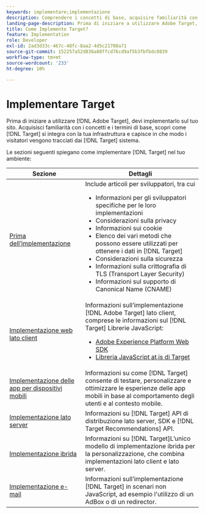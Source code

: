 ```yaml
---
keywords: implementare;implementazione
description: Comprendere i concetti di base, acquisire familiarità con il modo in cui [!DNL Target] funziona e si integra con la tua infrastruttura e capisce come vengono tracciati i visitatori.
landing-page-description: Prima di iniziare a utilizzare Adobe Target, è necessario implementarlo sul sito, comprendere alcuni concetti e termini di base e acquisire familiarità con il modo in cui [!DNL Target] funziona.
title: Come Implemento Target?
feature: Implementation
role: Developer
exl-id: 2ad3d33c-467c-48fc-8aa2-4d5c21708a71
source-git-commit: 152257a52d836a88ffcd76cd9af5b3fbfbdc0839
workflow-type: tm+mt
source-wordcount: '233'
ht-degree: 10%

---
```


# Implementare Target

Prima di iniziare a utilizzare [!DNL Adobe Target], devi implementarlo sul tuo sito. Acquisisci familiarità con i concetti e i termini di base, scopri come [!DNL Target] si integra con la tua infrastruttura e capisce in che modo i visitatori vengono tracciati dai [!DNL Target] sistema.

Le sezioni seguenti spiegano come implementare [!DNL Target] nel tuo ambiente:

| Sezione | Dettagli |
| --- | --- |
| [Prima dell’implementazione](c-considerations-before-you-implement-target/considerations-before-you-implement-target.md) | Include articoli per sviluppatori, tra cui<ul><li>Informazioni per gli sviluppatori specifiche per le loro implementazioni</li><li>Considerazioni sulla privacy</li><li>Informazioni sui cookie<li>Elenco dei vari metodi che possono essere utilizzati per ottenere i dati in [!DNL Target]</li><li>Considerazioni sulla sicurezza</li><li>Informazioni sulla crittografia di TLS (Transport Layer Security)</li><li>Informazioni sul supporto di Canonical Name (CNAME)</li></ul> |
| [Implementazione web lato client](/help/main/c-implementing-target/c-implementing-target-for-client-side-web/implement-target-for-client-side-web.md) | Informazioni sull’implementazione [!DNL Adobe Target] lato client, comprese le informazioni sul [!DNL Target] Librerie JavaScript:<ul><li>[Adobe Experience Platform Web SDK](/help/main/c-implementing-target/c-implementing-target-for-client-side-web/aep-web-sdk.md)</li><li>[Libreria JavaScript at.js di Target](/help/main/c-implementing-target/c-implementing-target-for-client-side-web/c-how-atjs-works/how-atjs-works.md)</li></ul> |
| [Implementazione delle app per dispositivi mobili](/help/main/c-target-mobile-app/target-mobile-app.md) | Informazioni su come [!DNL Target] consente di testare, personalizzare e ottimizzare le esperienze delle app mobili in base al comportamento degli utenti e al contesto mobile. |
| [Implementazione lato server](/help/main/c-implementing-target/c-api-and-sdk-overview/api-and-sdk-overview.md) | Informazioni su [!DNL Target] API di distribuzione lato server, SDK e [!DNL Target Recommendations] API. |
| [Implementazione ibrida](/help/main/c-implementing-target/hybrid-implementation.md) | Informazioni su [!DNL Target]L’unico modello di implementazione ibrida per la personalizzazione, che combina implementazioni lato client e lato server. |
| [Implementazione e-mail](c-non-javascript-based-implementation/non-javascript-based-implementation.md) | Informazioni sull’implementazione [!DNL Target] in scenari non JavaScript, ad esempio l&#39;utilizzo di un AdBox o di un redirector. |
